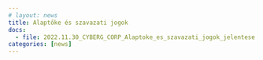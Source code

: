 ```yaml
---
# layout: news
title: Alaptőke és szavazati jogok
docs:
  - file: 2022.11.30_CYBERG_CORP_Alaptoke_es_szavazati_jogok_jelentese.pdf
categories: [news]
---
```


